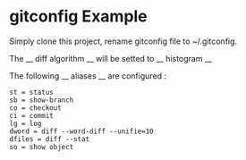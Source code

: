 # gitconfig Example
Simply clone this project, rename gitconfig file to ~/.gitconfig.

The __ diff algorithm __ will be setted to __ histogram __

The following __ aliases __ are configured :

    st = status
    sb = show-branch
    co = checkout
    ci = commit
    lg = log
    dword = diff --word-diff --unifie=10
    dfiles = diff --stat
    so = show object
